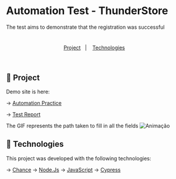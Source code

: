 # Automation Test - ThunderStore

The test aims to demonstrate that the registration was successful
<h1 align="center">
</h1>

<p align="center">
    <a href="#-project">Project</a>&nbsp;&nbsp;&nbsp;|&nbsp;&nbsp;&nbsp;
  <a href="#-technologies">Technologies</a>&nbsp;&nbsp;&nbsp;&nbsp;&nbsp;&nbsp; 
</p>
<br>

## 🚀 Project

Demo site is here: 

→ [Automation Practice](http://automationpractice.com/)

→ [Test Report](https://paulahp.github.io/ThunderStore/)

The GIF represents the path taken to fill in all the fields
![Animação](https://user-images.githubusercontent.com/69612968/159080794-c72b69f5-eda6-416d-9c64-6e0ca25b4f5a.gif)


## 🚀 Technologies

This project was developed with the following technologies:

→ [Chance](https://chancejs.com/) 
→ [Node.Js](https://nodejs.org/en/)
→ [JavaScript](https://www.javascript.com/)
→ [Cypress](https://www.cypress.io/)

